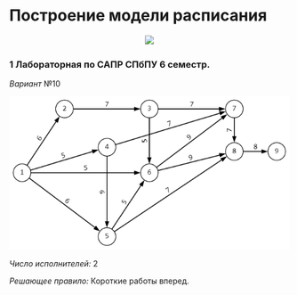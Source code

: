 # Построение модели расписания
<p align="center">
<img src="https://img.shields.io/badge/made%20by-Dafter-light_green.svg">
</p>

### 1 Лабораторная по САПР СПбПУ 6 семестр.

*Вариант* №10

![alt Граф](https://github.com/DafterT/SADM_6_1/blob/main/pictures/graph.png?raw=true)

*Число исполнителей:* 2

*Решающее правило:* Короткие работы вперед.

